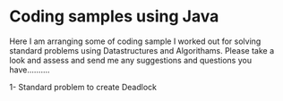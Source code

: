 # Coding samples using Java
Here I am arranging some of coding sample I worked out for solving standard problems using Datastructures and Algorithams.
Please take a look and assess and send me any suggestions and questions you have..........

1- Standard problem to create Deadlock
